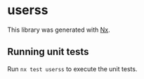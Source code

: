 # userss

This library was generated with [Nx](https://nx.dev).

## Running unit tests

Run `nx test userss` to execute the unit tests.
